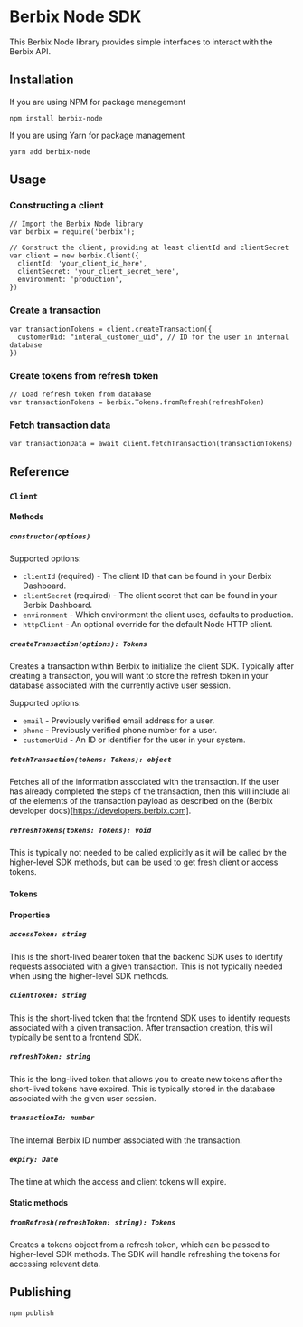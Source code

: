 # Berbix Node SDK

This Berbix Node library provides simple interfaces to interact with the Berbix API.

## Installation

If you are using NPM for package management

    npm install berbix-node

If you are using Yarn for package management

    yarn add berbix-node

## Usage

### Constructing a client

    // Import the Berbix Node library
    var berbix = require('berbix');

    // Construct the client, providing at least clientId and clientSecret
    var client = new berbix.Client({
      clientId: 'your_client_id_here',
      clientSecret: 'your_client_secret_here',
      environment: 'production',
    })

### Create a transaction

    var transactionTokens = client.createTransaction({
      customerUid: "interal_customer_uid", // ID for the user in internal database
    })

### Create tokens from refresh token

    // Load refresh token from database
    var transactionTokens = berbix.Tokens.fromRefresh(refreshToken)

### Fetch transaction data

    var transactionData = await client.fetchTransaction(transactionTokens)
 
## Reference

### `Client`

#### Methods

##### `constructor(options)`

Supported options:

 * `clientId` (required) - The client ID that can be found in your Berbix Dashboard.
 * `clientSecret` (required) - The client secret that can be found in your Berbix Dashboard.
 * `environment` - Which environment the client uses, defaults to production.
 * `httpClient` - An optional override for the default Node HTTP client.

##### `createTransaction(options): Tokens`

Creates a transaction within Berbix to initialize the client SDK. Typically after creating
a transaction, you will want to store the refresh token in your database associated with the
currently active user session.

Supported options:

 * `email` - Previously verified email address for a user.
 * `phone` - Previously verified phone number for a user.
 * `customerUid` - An ID or identifier for the user in your system.

##### `fetchTransaction(tokens: Tokens): object`

Fetches all of the information associated with the transaction. If the user has already completed the steps of the transaction, then this will include all of the elements of the transaction payload as described on the (Berbix developer docs)[https://developers.berbix.com].

##### `refreshTokens(tokens: Tokens): void`

This is typically not needed to be called explicitly as it will be called by the higher-level
SDK methods, but can be used to get fresh client or access tokens.

### `Tokens`

#### Properties

##### `accessToken: string`

This is the short-lived bearer token that the backend SDK uses to identify requests associated with a given transaction. This is not typically needed when using the higher-level SDK methods.

##### `clientToken: string`

This is the short-lived token that the frontend SDK uses to identify requests associated with a given transaction. After transaction creation, this will typically be sent to a frontend SDK.

##### `refreshToken: string`

This is the long-lived token that allows you to create new tokens after the short-lived tokens have expired. This is typically stored in the database associated with the given user session.

##### `transactionId: number`

The internal Berbix ID number associated with the transaction.

##### `expiry: Date`

The time at which the access and client tokens will expire.

#### Static methods

##### `fromRefresh(refreshToken: string): Tokens`

Creates a tokens object from a refresh token, which can be passed to higher-level SDK methods. The SDK will handle refreshing the tokens for accessing relevant data.

## Publishing

    npm publish
